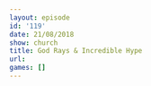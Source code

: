 ```yaml
---
layout: episode
id: '119'
date: 21/08/2018
show: church
title: God Rays & Incredible Hype
url: 
games: []
---
```

